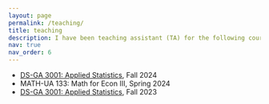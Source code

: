 ```yaml
---
layout: page
permalink: /teaching/
title: teaching
description: I have been teaching assistant (TA) for the following courses.
nav: true
nav_order: 6
---
```


- [DS-GA 3001: Applied Statistics](https://yanjunhan2021.github.io/courses/applied_stats/index.html), Fall 2024
- MATH-UA 133: Math for Econ III, Spring 2024
- [DS-GA 3001: Applied Statistics](https://yanjunhan2021.github.io/courses/applied_stats/index.html), Fall 2023
